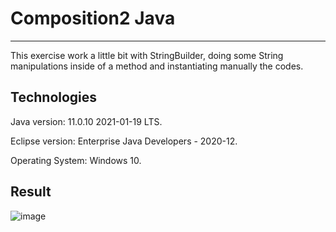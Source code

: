 # Composition2 Java
----------------------------------------------------
This exercise work a little bit with StringBuilder, doing some String manipulations inside of a method and instantiating manually the codes.

Technologies
----------------------------------------------------
Java version: 11.0.10 2021-01-19 LTS.

Eclipse version: Enterprise Java Developers - 2020-12.

Operating System: Windows 10.

Result
----------------------------------------------------
![image](https://user-images.githubusercontent.com/10048596/113211727-df321e80-9243-11eb-9611-e1680180898b.png)
